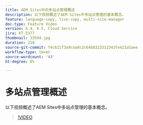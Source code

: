 ```yaml
---
title: AEM Sites中的多站点管理概述
description: 以下视频概述了AEM Sites中多站点管理的基本概念。
feature: language-copy, live-copy, multi-site-manager
doc-type: Feature Video
version: 6.4, 6.5, Cloud Service
jira: KT-5377
thumbnail: 33594.jpg
duration: 210
source-git-commit: f4c621f3a9caa8c2c64b8323312343fe421a5aee
workflow-type: tm+mt
source-wordcount: '43'
ht-degree: 0%

---
```



# 多站点管理概述

以下视频概述了AEM Sites中多站点管理的基本概念。

>[!VIDEO](https://video.tv.adobe.com/v/33594?quality=12&learn=on)

